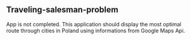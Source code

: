 ## Traveling-salesman-problem

App is not completed. This application should display the most optimal route through cities in Poland using informations from Google Maps Api.